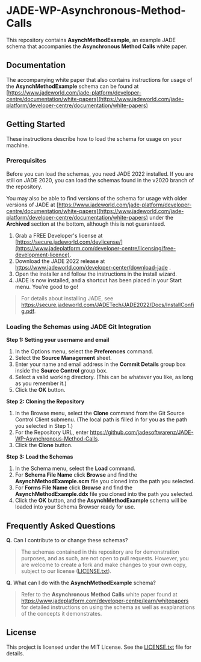 # JADE-WP-Asynchronous-Method-Calls
This repository contains **AsynchMethodExample**, an example JADE schema that accompanies the **Asynchronous Method Calls** white paper.

## Documentation
The accompanying white paper that also contains instructions for usage of the **AsynchMethodExample** schema can be found at [https://www.jadeworld.com/jade-platform/developer-centre/documentation/white-papers](https://www.jadeworld.com/jade-platform/developer-centre/documentation/white-papers)

## Getting Started
These instructions describe how to load the schema for usage on your machine.

### Prerequisites

Before you can load the schemas, you need JADE 2022 installed. If you are still on JADE 2020, you can load the schemas found in the v2020 branch of the repository.

You may also be able to find versions of the schema for usage with older versions of JADE at [https://www.jadeworld.com/jade-platform/developer-centre/documentation/white-papers](https://www.jadeworld.com/jade-platform/developer-centre/documentation/white-papers) under the **Archived** section at the bottom, although this is not guaranteed.

1. Grab a FREE Developer's license at [https://secure.jadeworld.com/devlicense/](https://www.jadeplatform.com/developer-centre/licensing/free-development-licence).
2. Download the JADE 2022 release at https://www.jadeworld.com/developer-center/download-jade .
3. Open the installer and follow the instructions in the install wizard.
4. JADE is now installed, and a shortcut has been placed in your Start menu. You're good to go!

> For details about installing JADE, see https://secure.jadeworld.com/JADETech/JADE2022/Docs/InstallConfig.pdf.

### Loading the Schemas using JADE Git Integration

**Step 1: Setting your username and email**
1. In the Options menu, select the **Preferences** command.
2. Select the **Source Management** sheet.
3. Enter your name and email address in the **Commit Details** group box inside the **Source Control** group box.
4. Select a valid working directory. (This can be whatever you like, as long as you remember it.)
5. Click the **OK** button.

**Step 2: Cloning the Repository**
1. In the Browse menu, select the **Clone** command from the Git Source Control Client submenu.
(The local path is filled in for you as the path you selected in Step 1.)
2. For the Repository URL, enter https://github.com/jadesoftwarenz/JADE-WP-Asynchronous-Method-Calls.
3. Click the **Clone** button.

**Step 3: Load the Schemas**
1. In the Schema menu, select the **Load** command.
2. For **Schema File Name** click **Browse** and find the **AsynchMethodExample.scm** file you cloned into the path you selected.
3. For **Forms File Name** click **Browse** and find the **AsynchMethodExample.ddx** file you cloned into the path you selected.
4. Click the **OK** button, and the **AsynchMethodExample** schema will be loaded into your Schema Browser ready for use.

## Frequently Asked Questions
**Q.** Can I contribute to or change these schemas?
> The schemas contained in this repository are for demonstration purposes, and as such, are not open to pull requests. However, you are welcome to create a fork and make changes to your own copy, subject to our license ([LICENSE.txt](LICENSE.txt)).

**Q.** What can I do with the **AsynchMethodExample** schema?
> Refer to the **Asynchronous Method Calls** white paper found at https://www.jadeplatform.com/developer-centre/learn/whitepapers for detailed instructions on using the schema as well as exaplanations of the concepts it demonstrates.


## License

This project is licensed under the MIT License. See the [LICENSE.txt](LICENSE.txt) file for details.
